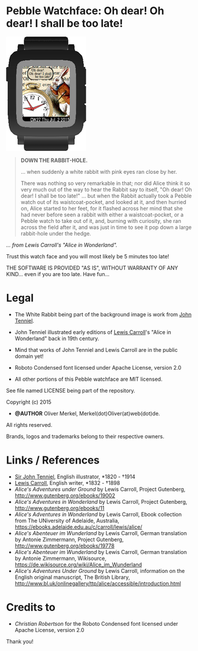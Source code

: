 Pebble Watchface: Oh dear! Oh dear! I shall be too late!
========================================================

![Watchface on Basalt SDK](res/oh_dear_watch_screenshot_1.png)

<blockquote><p><b>DOWN THE RABBIT-HOLE.</b>
</p><p>
... when suddenly a white rabbit with pink eyes ran close by her.
</p><p>
There was nothing so very remarkable in that; nor did Alice think
it so very much out of the way to hear the Rabbit say to itself,
"Oh dear! Oh dear! I shall be too late!" ... but when the Rabbit
actually took a Pebble watch out of its waistcoat-pocket, and
looked at it, and then hurried on, Alice started to her feet,
for it flashed across her mind that she had never before seen a
rabbit with either a waistcoat-pocket, or a Pebble watch to take
out of it, and, burning with curiosity, she ran across the field
after it, and was just in time to see it pop down a large
rabbit-hole under the hedge.</p></blockquote>

_... from Lewis Carroll's "Alice in Wonderland"._

Trust this watch face and you will most likely be 5 minutes too late!

THE SOFTWARE IS PROVIDED "AS IS", WITHOUT WARRANTY OF ANY KIND...
even if you are too late. Have fun...

# Legal

* The White Rabbit being part of the background image is work from [John Tenniel](https://en.wikipedia.org/wiki/John_Tenniel).
* John Tenniel illustrated early editions of [Lewis Carroll](https://en.wikipedia.org/wiki/Lewis_Carroll)'s "Alice
in Wonderland" back in 19th century.

* Mind that works of John Tenniel and Lewis Carroll are in the public domain yet!
* Roboto Condensed font licensed under Apache License, version 2.0
* All other portions of this Pebble watchface are MIT licensed.

See file named LICENSE being part of the repository.

Copyright (c) 2015

* __@AUTHOR__ Oliver Merkel, Merkel(dot)Oliver(at)web(dot)de.

All rights reserved.

Brands, logos and trademarks belong to their respective owners.

# Links / References

* [Sir John Tenniel](https://en.wikipedia.org/wiki/John_Tenniel), English illustrator,  *1820 - &#8224;1914
* [Lewis Carroll](https://en.wikipedia.org/wiki/Lewis_Carroll), English writer, *1832 - &#8224;1898
* _Alice's Adventures under Ground_ by Lewis Carroll, Project Gutenberg, http://www.gutenberg.org/ebooks/19002
* _Alice's Adventures in Wonderland_ by Lewis Carroll, Project Gutenberg, http://www.gutenberg.org/ebooks/11
* _Alice's Adventures in Wonderland_ by Lewis Carroll, Ebook collection from The UNiversity of Adelaide, Australia, https://ebooks.adelaide.edu.au/c/carroll/lewis/alice/
* _Alice's Abenteuer im Wunderland_ by Lewis Carroll, German translation by Antonie Zimmermann, Project Gutenberg, http://www.gutenberg.org/ebooks/19778
* _Alice's Abenteuer im Wunderland_ by Lewis Carroll, German translation by Antonie Zimmermann, Wikisource,  https://de.wikisource.org/wiki/Alice_im_Wunderland
* _Alice's Adventures Under Ground_ by Lewis Carroll, information on the English original manuscript, The British Library, http://www.bl.uk/onlinegallery/ttp/alice/accessible/introduction.html

# Credits to

* _Christian Robertson_ for the Roboto Condensed font licensed under Apache License, version 2.0

Thank you!

